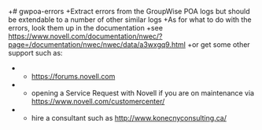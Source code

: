 +# gwpoa-errors
+Extract errors from the GroupWise POA logs but should be extendable to a number of other similar logs
+As for what to do with the errors, look them up in the documentation
+see https://www.novell.com/documentation/nwec/?page=/documentation/nwec/nwec/data/a3wxgq9.html
+or get some other support such as:
+ - https://forums.novell.com
+ - opening a Service Request with Novell if you are on maintenance via https://www.novell.com/customercenter/
+ - hire a consultant such as http://www.konecnyconsulting.ca/
